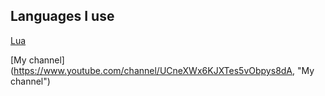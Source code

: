 ## Languages I use
[Lua][lua-logo]

[My channel] (https://www.youtube.com/channel/UCneXWx6KJXTes5vObpys8dA, "My channel")

[lua-logo]: https://raw.githubusercontent.com/github/explore/80688e429a7d4ef2fca1e82350fe8e3517d3494d/topics/lua/lua.png "Lua"
